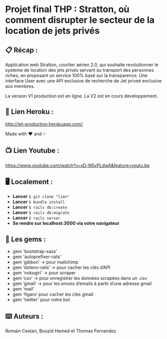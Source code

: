 # Projet final THP : Stratton, où comment disrupter le secteur de la location de jets privés


## 📋 Récap :

Application web Stratton, courtier aérien 2.0, qui souhaite revolutionner le systeme de location des jets privés servant au transport des personnes riches, en proposant un service 100% basé sur la transparence.  Une interface User avec une API exclusive de recherche de Jet priveé exclusive aux membres. 

La version V1 production est en ligne. La V2 est en cours developpement.

## 🚀 Lien Heroku :

http://jet-production.herokuapp.com/

Made with ❤️ and 💦

## 📺 Lien Youtube : 

https://www.youtube.com/watch?v=xD-N5vPLdwA&feature=youtu.be

## 🖥 Localement :

* **Lancer** `$ git clone "lien"`
* **Lancer** `$ bundle install`
* **Lancer** `$ rails db:create`
* **Lancer** `$ rails db:migrate`
* **Lancer** `$ rails server`
* **Se rendre sur localhost:3000 via votre navigateur**

## 💎 Les gems :

* gem 'bootstrap-sass'
* gem 'autoprefixer-rails'
* gem ‘gibbon’ → pour mailchimp
* gem ‘dotenv-rails’ → pour cacher les clés d’API
* gem ‘nokogiri’ → pour scraper
* gem ‘csv’ → pour enregistrer les données scrapées dans un .csv
* gem ‘gmail’ → pour les envois d’emails à partir d’une adresse gmail
* gem ‘mail’
* gem ‘figaro’ pour cacher les cles gmail
* gem 'twitter' pour notre bot

## ⌨️ Auteurs :

Romain Cestari, Bouzid Hamed et Thomas Fernandez


